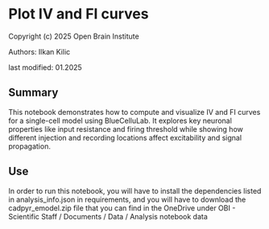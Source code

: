 # Plot IV and FI curves
Copyright (c) 2025 Open Brain Institute

Authors: Ilkan Kilic

last modified: 01.2025

## Summary
This notebook demonstrates how to compute and visualize IV and FI curves for a single-cell model using BlueCelluLab. It explores key neuronal properties like input resistance and firing threshold while showing how different injection and recording locations affect excitability and signal propagation.

## Use
In order to run this notebook, you will have to install the dependencies listed in analysis_info.json in requirements, and you will have to download the cadpyr_emodel.zip file that you can find in the OneDrive under OBI - Scientific Staff / Documents / Data / Analysis notebook data
